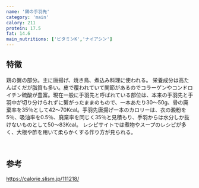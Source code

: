 ```yaml
---
name: '鶏の手羽先'
category: 'main'
calory: 211
protein: 17.5
fat: 14.6
main_nutritions: ['ビタミンK','ナイアシン']
---
```


## 特徴

鶏の翼の部分。主に唐揚げ、焼き鳥、煮込み料理に使われる。
栄養成分は高たんぱくだが脂質も多い。皮で覆われていて関節があるのでコラーゲンやコンドロイチン硫酸が豊富。現在一般に手羽先と呼ばれている部位は、本来の手羽先と手羽中が切り分けられずに繋がったままのもので、一本あたり30～50g、骨の廃棄率を35％として42～70Kcal。手羽先唐揚げ一本のカロリーは、衣の澱粉を5％、吸油率を0.5％、廃棄率を同じく35％と見積もり、手羽からは水分しか抜けないものとして50～83Kcal。
レシピサイトでは煮物やスープのレシピが多く、大根や酢を用いて柔らかくする作り方が見られる。

<br>

## 参考

https://calorie.slism.jp/111218/
